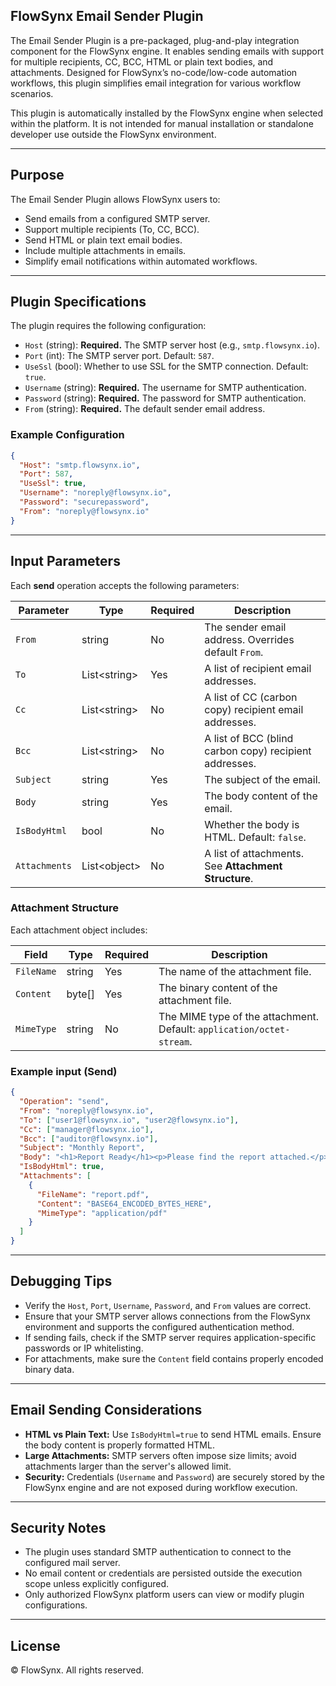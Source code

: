 ## FlowSynx Email Sender Plugin

The Email Sender Plugin is a pre-packaged, plug-and-play integration component for the FlowSynx engine. It enables sending emails with support for multiple recipients, CC, BCC, HTML or plain text bodies, and attachments. Designed for FlowSynx’s no-code/low-code automation workflows, this plugin simplifies email integration for various workflow scenarios.

This plugin is automatically installed by the FlowSynx engine when selected within the platform. It is not intended for manual installation or standalone developer use outside the FlowSynx environment.

---

## Purpose

The Email Sender Plugin allows FlowSynx users to:

- Send emails from a configured SMTP server.
- Support multiple recipients (To, CC, BCC).
- Send HTML or plain text email bodies.
- Include multiple attachments in emails.
- Simplify email notifications within automated workflows.

---

## Plugin Specifications

The plugin requires the following configuration:

- `Host` (string): **Required.** The SMTP server host (e.g., `smtp.flowsynx.io`).
- `Port` (int): The SMTP server port. Default: `587`.
- `UseSsl` (bool): Whether to use SSL for the SMTP connection. Default: `true`.
- `Username` (string): **Required.** The username for SMTP authentication.
- `Password` (string): **Required.** The password for SMTP authentication.
- `From` (string): **Required.** The default sender email address.

### Example Configuration

```json
{
  "Host": "smtp.flowsynx.io",
  "Port": 587,
  "UseSsl": true,
  "Username": "noreply@flowsynx.io",
  "Password": "securepassword",
  "From": "noreply@flowsynx.io"
}
```

---

## Input Parameters

Each **send** operation accepts the following parameters:

| Parameter        | Type             | Required | Description                                           |
|-------------------|------------------|----------|-------------------------------------------------------|
| `From`           | string           | No       | The sender email address. Overrides default `From`.   |
| `To`             | List&lt;string&gt; | Yes      | A list of recipient email addresses.                 |
| `Cc`             | List&lt;string&gt; | No       | A list of CC (carbon copy) recipient email addresses.|
| `Bcc`            | List&lt;string&gt; | No       | A list of BCC (blind carbon copy) recipient addresses.|
| `Subject`        | string           | Yes      | The subject of the email.                            |
| `Body`           | string           | Yes      | The body content of the email.                       |
| `IsBodyHtml`     | bool             | No       | Whether the body is HTML. Default: `false`.          |
| `Attachments`    | List&lt;object&gt; | No       | A list of attachments. See **Attachment Structure**. |

### Attachment Structure

Each attachment object includes:

| Field        | Type   | Required | Description                                |
|--------------|--------|----------|--------------------------------------------|
| `FileName`   | string | Yes      | The name of the attachment file.           |
| `Content`    | byte[] | Yes      | The binary content of the attachment file. |
| `MimeType`   | string | No       | The MIME type of the attachment. Default: `application/octet-stream`.|

### Example input (Send)

```json
{
  "Operation": "send",
  "From": "noreply@flowsynx.io",
  "To": ["user1@flowsynx.io", "user2@flowsynx.io"],
  "Cc": ["manager@flowsynx.io"],
  "Bcc": ["auditor@flowsynx.io"],
  "Subject": "Monthly Report",
  "Body": "<h1>Report Ready</h1><p>Please find the report attached.</p>",
  "IsBodyHtml": true,
  "Attachments": [
    {
      "FileName": "report.pdf",
      "Content": "BASE64_ENCODED_BYTES_HERE",
      "MimeType": "application/pdf"
    }
  ]
}
```

---

## Debugging Tips

- Verify the `Host`, `Port`, `Username`, `Password`, and `From` values are correct.
- Ensure that your SMTP server allows connections from the FlowSynx environment and supports the configured authentication method.
- If sending fails, check if the SMTP server requires application-specific passwords or IP whitelisting.
- For attachments, make sure the `Content` field contains properly encoded binary data.

---

## Email Sending Considerations

- **HTML vs Plain Text:** Use `IsBodyHtml=true` to send HTML emails. Ensure the body content is properly formatted HTML.
- **Large Attachments:** SMTP servers often impose size limits; avoid attachments larger than the server's allowed limit.
- **Security:** Credentials (`Username` and `Password`) are securely stored by the FlowSynx engine and are not exposed during workflow execution.

---

## Security Notes

- The plugin uses standard SMTP authentication to connect to the configured mail server.
- No email content or credentials are persisted outside the execution scope unless explicitly configured.
- Only authorized FlowSynx platform users can view or modify plugin configurations.

---

## License

© FlowSynx. All rights reserved.
